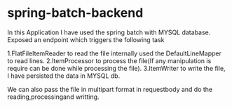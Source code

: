 # spring-batch-backend
In this Application I have used the spring batch with MYSQL database.
Exposed an endpoint which triggers the following task

1.FlatFileItemReader to read the file internally used the DefaultLineMapper to read lines.
2.ItemProcessor to process the file(If any manipulation is require can be done while processing the file).
3.ItemWriter to write the file, I have persisted the data in MYSQL db.

We can also pass the file in multipart format in requestbody and do the reading,processingand writting.
